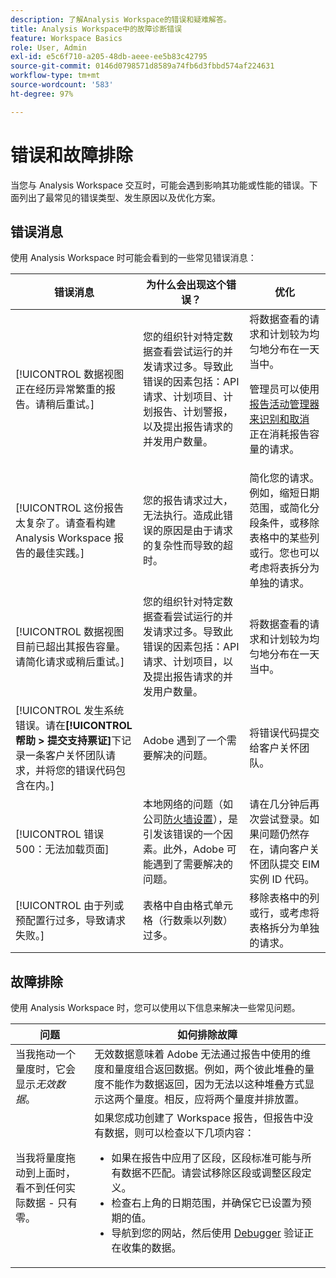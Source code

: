 ```yaml
---
description: 了解Analysis Workspace的错误和疑难解答。
title: Analysis Workspace中的故障诊断错误
feature: Workspace Basics
role: User, Admin
exl-id: e5c6f710-a205-48db-aeee-ee5b83c42795
source-git-commit: 0146d0798571d8589a74fb6d3fbbd574af224631
workflow-type: tm+mt
source-wordcount: '583'
ht-degree: 97%

---
```


# 错误和故障排除

当您与 Analysis Workspace 交互时，可能会遇到影响其功能或性能的错误。下面列出了最常见的错误类型、发生原因以及优化方案。

## 错误消息

使用 Analysis Workspace 时可能会看到的一些常见错误消息：

| 错误消息 | 为什么会出现这个错误？ | 优化 |
| --- | --- | --- |
| [!UICONTROL 数据视图正在经历异常繁重的报告。请稍后重试。] | 您的组织针对特定数据查看尝试运行的并发请求过多。导致此错误的因素包括：API 请求、计划项目、计划报告、计划警报，以及提出报告请求的并发用户数量。 | 将数据查看的请求和计划较为均匀地分布在一天当中。<p>管理员可以使用 [报告活动管理器来识别和取消](/help/admin/admin/reporting-activity-manager/reporting-activity-overview.md) 正在消耗报告容量的请求。</p> |
| [!UICONTROL 这份报告太复杂了。请查看构建 Analysis Workspace 报告的最佳实践。] | 您的报告请求过大，无法执行。造成此错误的原因是由于请求的复杂性而导致的超时。 | 简化您的请求。例如，缩短日期范围，或简化分段条件，或移除表格中的某些列或行。您也可以考虑将表拆分为单独的请求。 |
| [!UICONTROL 数据视图目前已超出其报告容量。请简化请求或稍后重试。] | 您的组织针对特定数据查看尝试运行的并发请求过多。导致此错误的因素包括：API 请求、计划项目，以及提出报告请求的并发用户数量。 | 将数据查看的请求和计划较为均匀地分布在一天当中。 |
| [!UICONTROL 发生系统错误。请在&#x200B;**[!UICONTROL 帮助 > 提交支持票证]**&#x200B;下记录一条客户关怀团队请求，并将您的错误代码包含在内。] | Adobe 遇到了一个需要解决的问题。 | 将错误代码提交给客户关怀团队。 |
| [!UICONTROL 错误 500：无法加载页面] | 本地网络的问题（如公司[防火墙设置](/help/technotes/ip-addresses.md)），是引发该错误的一个因素。此外，Adobe 可能遇到了需要解决的问题。 | 请在几分钟后再次尝试登录。如果问题仍然存在，请向客户关怀团队提交 EIM 实例 ID 代码。 |
| [!UICONTROL 由于列或预配置行过多，导致请求失败。] | 表格中自由格式单元格（行数乘以列数）过多。 | 移除表格中的列或行，或考虑将表格拆分为单独的请求。 |


## 故障排除

使用 Analysis Workspace 时，您可以使用以下信息来解决一些常见问题。

| 问题 | 如何排除故障 |
|---|---|
| 当我拖动一个量度时，它会显示&#x200B;*无效数据*。 | 无效数据意味着 Adobe 无法通过报告中使用的维度和量度组合返回数据。例如，两个彼此堆叠的量度不能作为数据返回，因为无法以这种堆叠方式显示这两个量度。相反，应将两个量度并排放置。 |
| 当我将量度拖动到上面时，看不到任何实际数据 - 只有零。 | 如果您成功创建了 Workspace 报告，但报告中没有数据，则可以检查以下几项内容：<ul><li>如果在报告中应用了区段，区段标准可能与所有数据不匹配。请尝试移除区段或调整区段定义。</li><li>检查右上角的日期范围，并确保它已设置为预期的值。</li><li>导航到您的网站，然后使用 [Debugger](https://experienceleague.adobe.com/docs/debugger/using/experience-cloud-debugger.html) 验证正在收集的数据。</li></ul> |



<!--
# Common error messages

You may encounter errors when interacting with Analysis Workspace that will also influence performance. Listed below are the most common error types, why they occur, and optimizations that can be made.

| Error message | Why does this occur? | Optimization |
| --- | --- | --- |
| [!UICONTROL The report suite is experiencing unusually heavy reporting. Please try again later.] | Your organization is trying to run too many concurrent requests against a specific report suite. Contributors to this error are API requests, scheduled projects, and concurrent users making reporting requests. | Spread your requests and schedules for the report suite more evenly throughout the day. <p>Administrators can use the [Reporting Activity Manager to identify and cancel requests](/help/admin/admin/reporting-activity-manager/reporting-activity-overview.md) that are consuming reporting capacity. |
| [!UICONTROL The report suite is currently exceeding its reporting capacity. Please simplify the request or try again later.] |  Your organization is trying to run too many concurrent requests against a specific report suite. Contributors to this error are API requests, scheduled projects, scheduled reports, scheduled alerts, and concurrent users making reporting requests. | Spread your requests and schedules for the report suite more evenly throughout the day. |
| [!UICONTROL A system error has occurred. Please log a Customer Care request under Help > Submit Support Ticket and include your error code.] | Adobe is experiencing an issue that needs to be resolved. | Submit the error code to Customer Care. |
| [!UICONTROL An unexpected error has occurred; try refreshing your project again. If the problem persists, please submit this error ID to Adobe Customer Care for further diagnosis.] | Adobe is experiencing an issue that needs to be resolved. | Try refreshing your project and if the problem persists, submit the error code to Customer Care. |
| [!UICONTROL Error 500: Failed to load page] | Issues with your local network, such as company [firewall settings](https://experienceleague.adobe.com/docs/analytics/technotes/ip-addresses.html), are a contributing factor to this error. Additionally, Adobe may be experiencing an issue that needs to be resolved. | Try logging in again after several minutes. If the issue persists, submit the EIM instance ID code to Customer Care. |
| [!UICONTROL One of the segments or the search in this visualization contains a text search that returned too many results.] | Your segment criteria or report filter is too broad. | Narrow your search text criteria and try the request again. |
| [!UICONTROL This dimension does not currently support non-default attribution models.] | Non-default attribution is not supported for the dimension that you are using. | Replace the dimension in your table with one that is compatible with [Attribution](/help/analyze/analysis-workspace/attribution/overview.md). |
| [!UICONTROL Your request failed as a result of too many columns or pre-configured rows.] | Your table has too many freeform cells (row * columns). | Remove columns or rows in your table, or consider splitting the table into separate requests. |
-->